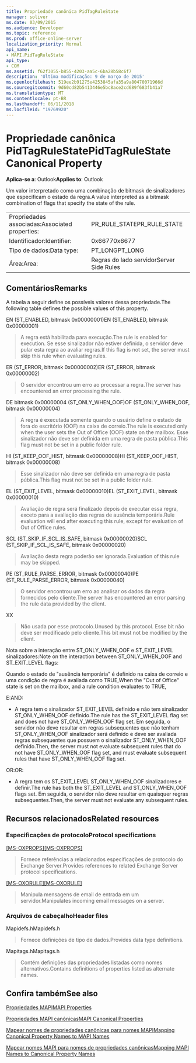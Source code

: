 ```yaml
---
title: Propriedade canônica PidTagRuleState
manager: soliver
ms.date: 03/09/2015
ms.audience: Developer
ms.topic: reference
ms.prod: office-online-server
localization_priority: Normal
api_name:
- MAPI.PidTagRuleState
api_type:
- COM
ms.assetid: f62f3055-b855-4203-aa5c-6ba28b58c6f7
description: 'Última modificação: 9 de março de 2015'
ms.openlocfilehash: 519ee2b91275e4253845afa35a9a80470071966d
ms.sourcegitcommit: 9d60cd82b5413446e5bc8ace2cd689f683fb41a7
ms.translationtype: MT
ms.contentlocale: pt-BR
ms.lasthandoff: 06/11/2018
ms.locfileid: "19769920"
---
```

# <a name="pidtagrulestate-canonical-property"></a><span data-ttu-id="08ec2-103">Propriedade canônica PidTagRuleState</span><span class="sxs-lookup"><span data-stu-id="08ec2-103">PidTagRuleState Canonical Property</span></span>

  
  
<span data-ttu-id="08ec2-104">**Aplica-se a**: Outlook</span><span class="sxs-lookup"><span data-stu-id="08ec2-104">**Applies to**: Outlook</span></span> 
  
<span data-ttu-id="08ec2-105">Um valor interpretado como uma combinação de bitmask de sinalizadores que especificam o estado da regra.</span><span class="sxs-lookup"><span data-stu-id="08ec2-105">A value interpreted as a bitmask combination of flags that specify the state of the rule.</span></span>
  
|||
|:-----|:-----|
|<span data-ttu-id="08ec2-106">Propriedades associadas:</span><span class="sxs-lookup"><span data-stu-id="08ec2-106">Associated properties:</span></span>  <br/> |<span data-ttu-id="08ec2-107">PR_RULE_STATE</span><span class="sxs-lookup"><span data-stu-id="08ec2-107">PR_RULE_STATE</span></span>  <br/> |
|<span data-ttu-id="08ec2-108">Identificador:</span><span class="sxs-lookup"><span data-stu-id="08ec2-108">Identifier:</span></span>  <br/> |<span data-ttu-id="08ec2-109">0x6677</span><span class="sxs-lookup"><span data-stu-id="08ec2-109">0x6677</span></span>  <br/> |
|<span data-ttu-id="08ec2-110">Tipo de dados:</span><span class="sxs-lookup"><span data-stu-id="08ec2-110">Data type:</span></span>  <br/> |<span data-ttu-id="08ec2-111">PT_LONG</span><span class="sxs-lookup"><span data-stu-id="08ec2-111">PT_LONG</span></span>  <br/> |
|<span data-ttu-id="08ec2-112">Área:</span><span class="sxs-lookup"><span data-stu-id="08ec2-112">Area:</span></span>  <br/> |<span data-ttu-id="08ec2-113">Regras do lado servidor</span><span class="sxs-lookup"><span data-stu-id="08ec2-113">Server Side Rules</span></span>  <br/> |
   
## <a name="remarks"></a><span data-ttu-id="08ec2-114">Comentários</span><span class="sxs-lookup"><span data-stu-id="08ec2-114">Remarks</span></span>

<span data-ttu-id="08ec2-115">A tabela a seguir define os possíveis valores dessa propriedade.</span><span class="sxs-lookup"><span data-stu-id="08ec2-115">The following table defines the possible values of this property.</span></span>
  
<span data-ttu-id="08ec2-116">EN (ST_ENABLED, bitmask 0x00000001)</span><span class="sxs-lookup"><span data-stu-id="08ec2-116">EN (ST_ENABLED, bitmask 0x00000001)</span></span>
  
> <span data-ttu-id="08ec2-117">A regra está habilitada para execução.</span><span class="sxs-lookup"><span data-stu-id="08ec2-117">The rule is enabled for execution.</span></span> <span data-ttu-id="08ec2-118">Se esse sinalizador não estiver definida, o servidor deve pular esta regra ao avaliar regras.</span><span class="sxs-lookup"><span data-stu-id="08ec2-118">If this flag is not set, the server must skip this rule when evaluating rules.</span></span>
    
<span data-ttu-id="08ec2-119">ER (ST_ERROR, bitmask 0x00000002)</span><span class="sxs-lookup"><span data-stu-id="08ec2-119">ER (ST_ERROR, bitmask 0x00000002)</span></span>
  
> <span data-ttu-id="08ec2-120">O servidor encontrou um erro ao processar a regra.</span><span class="sxs-lookup"><span data-stu-id="08ec2-120">The server has encountered an error processing the rule.</span></span>
    
<span data-ttu-id="08ec2-121">DE bitmask 0x00000004 (ST_ONLY_WHEN_OOF)</span><span class="sxs-lookup"><span data-stu-id="08ec2-121">OF (ST_ONLY_WHEN_OOF, bitmask 0x00000004)</span></span>
  
> <span data-ttu-id="08ec2-122">A regra é executada somente quando o usuário define o estado de fora do escritório (OOF) na caixa de correio.</span><span class="sxs-lookup"><span data-stu-id="08ec2-122">The rule is executed only when the user sets the Out of Office (OOF) state on the mailbox.</span></span> <span data-ttu-id="08ec2-123">Esse sinalizador não deve ser definida em uma regra de pasta pública.</span><span class="sxs-lookup"><span data-stu-id="08ec2-123">This flag must not be set in a public folder rule.</span></span>
    
<span data-ttu-id="08ec2-124">HI (ST_KEEP_OOF_HIST, bitmask 0x00000008)</span><span class="sxs-lookup"><span data-stu-id="08ec2-124">HI (ST_KEEP_OOF_HIST, bitmask 0x00000008)</span></span>
  
> <span data-ttu-id="08ec2-125">Esse sinalizador não deve ser definida em uma regra de pasta pública.</span><span class="sxs-lookup"><span data-stu-id="08ec2-125">This flag must not be set in a public folder rule.</span></span>
    
<span data-ttu-id="08ec2-126">EL (ST_EXIT_LEVEL, bitmask 0x00000010)</span><span class="sxs-lookup"><span data-stu-id="08ec2-126">EL (ST_EXIT_LEVEL, bitmask 0x00000010)</span></span>
  
> <span data-ttu-id="08ec2-127">Avaliação de regra será finalizado depois de executar essa regra, exceto para a avaliação das regras de ausência temporária.</span><span class="sxs-lookup"><span data-stu-id="08ec2-127">Rule evaluation will end after executing this rule, except for evaluation of Out of Office rules.</span></span>
    
<span data-ttu-id="08ec2-128">SCL (ST_SKIP_IF_SCL_IS_SAFE, bitmask 0x00000020)</span><span class="sxs-lookup"><span data-stu-id="08ec2-128">SCL (ST_SKIP_IF_SCL_IS_SAFE, bitmask 0x00000020)</span></span>
  
> <span data-ttu-id="08ec2-129">Avaliação desta regra poderão ser ignorada.</span><span class="sxs-lookup"><span data-stu-id="08ec2-129">Evaluation of this rule may be skipped.</span></span>
    
<span data-ttu-id="08ec2-130">PE (ST_RULE_PARSE_ERROR, bitmask 0x00000040)</span><span class="sxs-lookup"><span data-stu-id="08ec2-130">PE (ST_RULE_PARSE_ERROR, bitmask 0x00000040)</span></span>
  
> <span data-ttu-id="08ec2-131">O servidor encontrou um erro ao analisar os dados da regra fornecidos pelo cliente.</span><span class="sxs-lookup"><span data-stu-id="08ec2-131">The server has encountered an error parsing the rule data provided by the client.</span></span>
    
<span data-ttu-id="08ec2-132">X</span><span class="sxs-lookup"><span data-stu-id="08ec2-132">X</span></span>
  
> <span data-ttu-id="08ec2-133">Não usada por esse protocolo.</span><span class="sxs-lookup"><span data-stu-id="08ec2-133">Unused by this protocol.</span></span> <span data-ttu-id="08ec2-134">Esse bit não deve ser modificado pelo cliente.</span><span class="sxs-lookup"><span data-stu-id="08ec2-134">This bit must not be modified by the client.</span></span>
    
<span data-ttu-id="08ec2-135">Nota sobre a interação entre ST_ONLY_WHEN_OOF e ST_EXIT_LEVEL sinalizadores:</span><span class="sxs-lookup"><span data-stu-id="08ec2-135">Note on the interaction between ST_ONLY_WHEN_OOF and ST_EXIT_LEVEL flags:</span></span> 
  
<span data-ttu-id="08ec2-136">Quando o estado de "ausência temporária" é definido na caixa de correio e uma condição de regra é avaliada como TRUE,</span><span class="sxs-lookup"><span data-stu-id="08ec2-136">When the "Out of Office" state is set on the mailbox, and a rule condition evaluates to TRUE,</span></span> 
  
<span data-ttu-id="08ec2-137">E:</span><span class="sxs-lookup"><span data-stu-id="08ec2-137">AND:</span></span>
  
- <span data-ttu-id="08ec2-138">A regra tem o sinalizador ST_EXIT_LEVEL definido e não tem sinalizador ST_ONLY_WHEN_OOF definido.</span><span class="sxs-lookup"><span data-stu-id="08ec2-138">The rule has the ST_EXIT_LEVEL flag set and does not have ST_ONLY_WHEN_OOF flag set.</span></span> <span data-ttu-id="08ec2-139">Em seguida, o servidor não deve resultar em regras subsequentes que não tenham ST_ONLY_WHEN_OOF sinalizador será definido e deve ser avaliada regras subsequentes que possuem o sinalizador ST_ONLY_WHEN_OOF definido.</span><span class="sxs-lookup"><span data-stu-id="08ec2-139">Then, the server must not evaluate subsequent rules that do not have ST_ONLY_WHEN_OOF flag set, and must evaluate subsequent rules that have ST_ONLY_WHEN_OOF flag set.</span></span>
    
<span data-ttu-id="08ec2-140">OR:</span><span class="sxs-lookup"><span data-stu-id="08ec2-140">OR:</span></span>
  
- <span data-ttu-id="08ec2-141">A regra tem os ST_EXIT_LEVEL ST_ONLY_WHEN_OOF sinalizadores e definir.</span><span class="sxs-lookup"><span data-stu-id="08ec2-141">The rule has both the ST_EXIT_LEVEL and ST_ONLY_WHEN_OOF flags set.</span></span> <span data-ttu-id="08ec2-142">Em seguida, o servidor não deve resultar em quaisquer regras subsequentes.</span><span class="sxs-lookup"><span data-stu-id="08ec2-142">Then, the server must not evaluate any subsequent rules.</span></span>
    
## <a name="related-resources"></a><span data-ttu-id="08ec2-143">Recursos relacionados</span><span class="sxs-lookup"><span data-stu-id="08ec2-143">Related resources</span></span>

### <a name="protocol-specifications"></a><span data-ttu-id="08ec2-144">Especificações de protocolo</span><span class="sxs-lookup"><span data-stu-id="08ec2-144">Protocol specifications</span></span>

<span data-ttu-id="08ec2-145">[[MS-OXPROPS]](http://msdn.microsoft.com/library/f6ab1613-aefe-447d-a49c-18217230b148%28Office.15%29.aspx)</span><span class="sxs-lookup"><span data-stu-id="08ec2-145">[[MS-OXPROPS]](http://msdn.microsoft.com/library/f6ab1613-aefe-447d-a49c-18217230b148%28Office.15%29.aspx)</span></span>
  
> <span data-ttu-id="08ec2-146">Fornece referências a relacionados especificações de protocolo do Exchange Server.</span><span class="sxs-lookup"><span data-stu-id="08ec2-146">Provides references to related Exchange Server protocol specifications.</span></span>
    
<span data-ttu-id="08ec2-147">[[MS-OXORULE]](http://msdn.microsoft.com/library/70ac9436-501e-43e2-9163-20d2b546b886%28Office.15%29.aspx)</span><span class="sxs-lookup"><span data-stu-id="08ec2-147">[[MS-OXORULE]](http://msdn.microsoft.com/library/70ac9436-501e-43e2-9163-20d2b546b886%28Office.15%29.aspx)</span></span>
  
> <span data-ttu-id="08ec2-148">Manipula mensagens de email de entrada em um servidor.</span><span class="sxs-lookup"><span data-stu-id="08ec2-148">Manipulates incoming email messages on a server.</span></span>
    
### <a name="header-files"></a><span data-ttu-id="08ec2-149">Arquivos de cabeçalho</span><span class="sxs-lookup"><span data-stu-id="08ec2-149">Header files</span></span>

<span data-ttu-id="08ec2-150">Mapidefs.h</span><span class="sxs-lookup"><span data-stu-id="08ec2-150">Mapidefs.h</span></span>
  
> <span data-ttu-id="08ec2-151">Fornece definições de tipo de dados.</span><span class="sxs-lookup"><span data-stu-id="08ec2-151">Provides data type definitions.</span></span>
    
<span data-ttu-id="08ec2-152">Mapitags.h</span><span class="sxs-lookup"><span data-stu-id="08ec2-152">Mapitags.h</span></span>
  
> <span data-ttu-id="08ec2-153">Contém definições das propriedades listadas como nomes alternativos.</span><span class="sxs-lookup"><span data-stu-id="08ec2-153">Contains definitions of properties listed as alternate names.</span></span>
    
## <a name="see-also"></a><span data-ttu-id="08ec2-154">Confira também</span><span class="sxs-lookup"><span data-stu-id="08ec2-154">See also</span></span>



[<span data-ttu-id="08ec2-155">Propriedades MAPI</span><span class="sxs-lookup"><span data-stu-id="08ec2-155">MAPI Properties</span></span>](mapi-properties.md)
  
[<span data-ttu-id="08ec2-156">Propriedades MAPI canônicas</span><span class="sxs-lookup"><span data-stu-id="08ec2-156">MAPI Canonical Properties</span></span>](mapi-canonical-properties.md)
  
[<span data-ttu-id="08ec2-157">Mapear nomes de propriedades canônicas para nomes MAPI</span><span class="sxs-lookup"><span data-stu-id="08ec2-157">Mapping Canonical Property Names to MAPI Names</span></span>](mapping-canonical-property-names-to-mapi-names.md)
  
[<span data-ttu-id="08ec2-158">Mapear nomes MAPI para nomes de propriedades canônicas</span><span class="sxs-lookup"><span data-stu-id="08ec2-158">Mapping MAPI Names to Canonical Property Names</span></span>](mapping-mapi-names-to-canonical-property-names.md)

